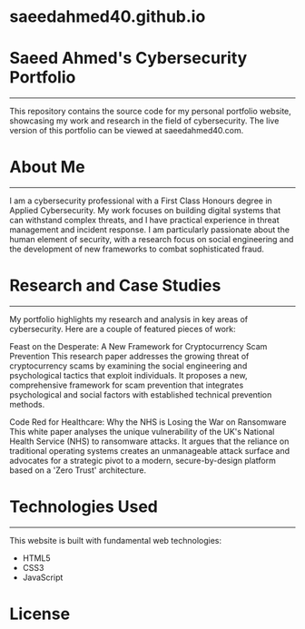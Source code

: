# saeedahmed40.github.io

# Saeed Ahmed's Cybersecurity Portfolio
---------------------------------------
This repository contains the source code for my personal portfolio website, showcasing my work and research in the field of cybersecurity. The live version of this portfolio can be viewed at saeedahmed40.com.

# About Me
----------
I am a cybersecurity professional with a First Class Honours degree in Applied Cybersecurity. My work focuses on building digital systems that can withstand complex threats, and I have practical experience in threat management and incident response. I am particularly passionate about the human element of security, with a research focus on social engineering and the development of new frameworks to combat sophisticated fraud.

# Research and Case Studies
---------------------------
My portfolio highlights my research and analysis in key areas of cybersecurity. Here are a couple of featured pieces of work:

Feast on the Desperate: A New Framework for Cryptocurrency Scam Prevention
This research paper addresses the growing threat of cryptocurrency scams by examining the social engineering and psychological tactics that exploit individuals. It proposes a new, comprehensive framework for scam prevention that integrates psychological and social factors with established technical prevention methods.

Code Red for Healthcare: Why the NHS is Losing the War on Ransomware
This white paper analyses the unique vulnerability of the UK's National Health Service (NHS) to ransomware attacks. It argues that the reliance on traditional operating systems creates an unmanageable attack surface and advocates for a strategic pivot to a modern, secure-by-design platform based on a 'Zero Trust' architecture.

# Technologies Used
-------------------
This website is built with fundamental web technologies:
- HTML5
- CSS3
- JavaScript
# License
